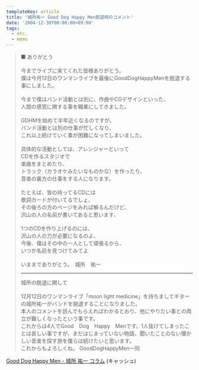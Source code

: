 ```yaml
---
templateKey: article
title: '城所祐一 Good Dog Happy Men脱退時のコメント'
date: '2004-12-30T00:00:00+09:00'
tags:
  - etc.
  - memo
---
```

> ■ ありがとう<br>
> <br>
> 今までライブに来てくれた皆様ありがとう。<br>
> 僕は今月12日のワンマンライブを最後にGoodDogHappyMenを脱退する事にしました。<br>
> <br>
> 今まで僕はバンド活動とは別に、作曲やCGデザインといった、<br>
> 人間の感覚に関する事を職業にしてきました。<br>
> <br>
> GDHMを始めて半年近くなるのですが、<br>
> バンド活動とは別の仕事が忙しくなり、<br>
> これ以上続けていく事が困難になってしまいました。<br>
> <br>
> 具体的な活動としては、アレンジャーといって<br>
> CDを作るスタジオで<br>
> 楽曲をまとめたり、<br>
> トラック（カラオケみたいなものかな）を作ったり、<br>
> 音楽の裏方の仕事をする人になります。<br>
> <br>
> たとえば、皆の持ってるCDには<br>
> 歌詞カードが付いてるでしょ、<br>
> その後ろの方のページをみれば解るんだけど、<br>
> 沢山の人の名前が書いてあると思います、<br>
> <br>
> 1つのCDを作り上げるのには、<br>
> 沢山の人の力が必要になるのよ、<br>
> 今後、僕はその中の一人として頑張るから、<br>
> いつか名前を見つけてみてよ<br>
> <br>
> いままでありがとう。　城所　祐一<br>
> 
> ---
> 
> 城所の脱退に関して<br>
> <br>
> 12月12日のワンマンライブ「moon light medicine」を持ちましてギターの城所祐一がバンドを脱退することになりました。<br>
> 本人のコメントを読んでもらえればわかるとおり、他にやりたい事との両立が難しくなったという事です。<br>
> これからは4人でGood　Dog　Happy　Menです。1人抜けてしまったことは哀しい事ですが、まだはじまっていない物語、聞いたことのない懐かしい音楽を探す旅を僕らは続けたいと思います。<br>
> これからもよろしくね。 GoodDogHappyMen一同

[Good Dog Happy Men - 城所 祐一 コラム](http://web.archive.org/web/20050111175019/http://www.gooddoghappymen.com/cgi-local/mobile/diary.cgi?mode=view&no=4) (キャッシュ)
